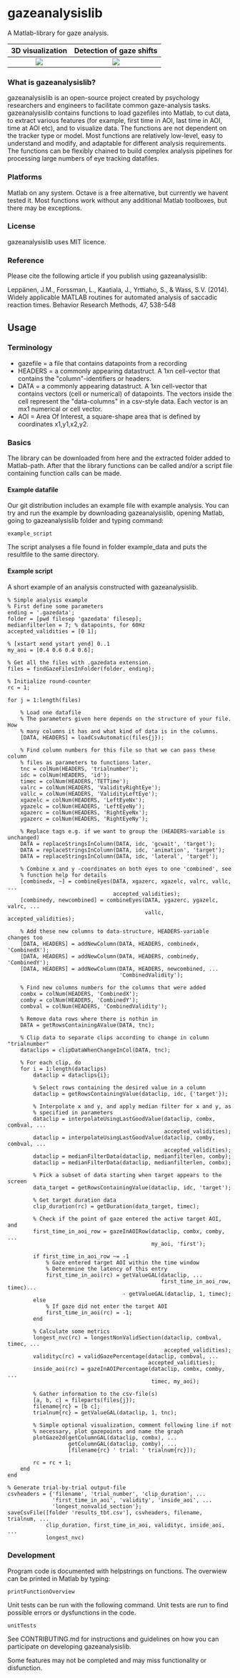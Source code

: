 # gazeanalysislib
A Matlab-library for gaze analysis.

3D visualization                                         | Detection of gaze shifts
:------------------------------------------------------------------------:|:-------------------------:
<img src="https://github.com/infant-cognition-turku/gazeanalysislib/blob/master/3dlabels"> | <img src="https://github.com/infant-cognition-turku/gazeanalysislib/blob/master/3d_animation.gif">





### What is gazeanalysislib?

gazeanalysislib is an open-source project created by psychology researchers and
engineers to facilitate common gaze-analysis tasks. gazeanalysislib contains
functions to load gazefiles into Matlab, to cut data, to extract various features (for example, first time in AOI, last time in AOI, time at AOI etc), and to
visualize data. The functions are not dependent on the tracker type or model. Most functions are relatively low-level, easy to understand and modify, and adaptable for different analysis requirements. The functions can be flexibly chained to build complex analysis pipelines for processing large numbers of eye tracking datafiles.

### Platforms
Matlab on any system. Octave is a free alternative, but currently we havent
tested it. Most functions work without any additional Matlab toolboxes, but
there may be exceptions.

### License
gazeanalysislib uses MIT licence.

### Reference
Please cite the following article if you publish using gazeanalysislib:

Leppänen, J.M., Forssman, L., Kaatiala, J., Yrttiaho, S.,  &  Wass, S.V. (2014). Widely applicable MATLAB routines for automated analysis of saccadic reaction times. Behavior Research Methods, 47, 538-548

## Usage
### Terminology
* gazefile = a file that contains datapoints from a recording
* HEADERS = a commonly appearing datastruct. A 1xn cell-vector that contains
  the "column"-identifiers or headers.
* DATA = a commonly appearing datastruct. A 1xn cell-vector that contains
  vectors (cell or numerical) of datapoints. The vectors inside the cell
  represent the "data-columns" in a csv-style data. Each vector is an mx1
  numerical or cell vector.
* AOI = Area Of Interest, a square-shape area that is defined by coordinates
x1,y1,x2,y2.

### Basics
The library can be downloaded from here and the extracted folder added to
Matlab-path. After that the library functions can be called and/or a script
file containing function calls can be made.

#### Example datafile
Our git distribution includes an example file with example analysis. You can try
and run the example by downloading gazeanalysislib, opening Matlab, going to
gazeanalysislib folder and typing command:
```
example_script
```
The script analyses a file found in folder example_data and puts the resultfile
to the same directory.

#### Example script
A short example of an analysis constructed with gazeanalysislib.
```
% Simple analysis example
% First define some parameters
ending = '.gazedata';
folder = [pwd filesep 'gazedata' filesep];
medianfilterlen = 7; % datapoints, for 60Hz
accepted_validities = [0 1];

% [xstart xend ystart yend] 0..1
my_aoi = [0.4 0.6 0.4 0.6];

% Get all the files with .gazedata extension.
files = findGazeFilesInFolder(folder, ending);

% Initialize round-counter
rc = 1;

for j = 1:length(files)

    % Load one datafile
    % The parameters given here depends on the structure of your file. How
    % many columns it has and what kind of data is in the columns.
    [DATA, HEADERS] = loadCsvAutomatic(files{j});

    % Find column numbers for this file so that we can pass these column
    % files as parameters to functions later.
    tnc = colNum(HEADERS, 'trialnumber');
    idc = colNum(HEADERS, 'id');
    timec = colNum(HEADERS,'TETTime');
    valrc = colNum(HEADERS, 'ValidityRightEye');
    vallc = colNum(HEADERS, 'ValidityLeftEye');
    xgazelc = colNum(HEADERS, 'LeftEyeNx');
    ygazelc = colNum(HEADERS, 'LeftEyeNy');
    xgazerc = colNum(HEADERS, 'RightEyeNx');
    ygazerc = colNum(HEADERS, 'RightEyeNy');

    % Replace tags e.g. if we want to group the (HEADERS-variable is unchanged)
    DATA = replaceStringsInColumn(DATA, idc, 'gcwait', 'target');
    DATA = replaceStringsInColumn(DATA, idc, 'animation', 'target');
    DATA = replaceStringsInColumn(DATA, idc, 'lateral', 'target');

    % Combine x and y -coordinates on both eyes to one 'combined', see
    % function help for details
    [combinedx, ~] = combineEyes(DATA, xgazerc, xgazelc, valrc, vallc, ...
                                 accepted_validities);
    [combinedy, newcombined] = combineEyes(DATA, ygazerc, ygazelc, valrc, ...
                                           vallc, accepted_validities);

    % Add these new columns to data-structure, HEADERS-variable changes too
    [DATA, HEADERS] = addNewColumn(DATA, HEADERS, combinedx, 'CombinedX');
    [DATA, HEADERS] = addNewColumn(DATA, HEADERS, combinedy, 'CombinedY');
    [DATA, HEADERS] = addNewColumn(DATA, HEADERS, newcombined, ...
                                   'CombinedValidity');

    % Find new columns numbers for the columns that were added
    combx = colNum(HEADERS, 'CombinedX');
    comby = colNum(HEADERS, 'CombinedY');
    combval = colNum(HEADERS, 'CombinedValidity');

    % Remove data rows where there is nothin in
    DATA = getRowsContainingAValue(DATA, tnc);

    % Clip data to separate clips according to change in column "trialnumber"
    dataclips = clipDataWhenChangeInCol(DATA, tnc);

    % For each clip, do
    for i = 1:length(dataclips)
        dataclip = dataclips{i};

        % Select rows containing the desired value in a column
        dataclip = getRowsContainingValue(dataclip, idc, {'target'});

        % Interpolate x and y, and apply median filter for x and y, as
        % specified in parameters
        dataclip = interpolateUsingLastGoodValue(dataclip, combx, combval, ...
                                                 accepted_validities);
        dataclip = interpolateUsingLastGoodValue(dataclip, comby, combval, ...
                                                 accepted_validities);
        dataclip = medianFilterData(dataclip, medianfilterlen, comby);
        dataclip = medianFilterData(dataclip, medianfilterlen, combx);

        % Pick a subset of data starting when target appears to the screen
        data_target = getRowsContainingValue(dataclip, idc, 'target');

        % Get target duration data
        clip_duration(rc) = getDuration(data_target, timec);

        % Check if the point of gaze entered the active target AOI, and
        first_time_in_aoi_row = gazeInAOIRow(dataclip, combx, comby, ...
                                             my_aoi, 'first');

        if first_time_in_aoi_row ~= -1
            % Gaze entered target AOI within the time window
            % Determnine the latency of this entry
            first_time_in_aoi(rc) = getValueGAL(dataclip, ...
                                                first_time_in_aoi_row, timec)...
                                    - getValueGAL(dataclip, 1, timec);
        else
            % If gaze did not enter the target AOI
            first_time_in_aoi(rc) = -1;
        end

        % Calculate some metrics
        longest_nvc(rc) = longestNonValidSection(dataclip, combval, timec, ...
                                                 accepted_validities);
        validityc(rc) = validGazePercentage(dataclip, combval, ...
                                            accepted_validities);
        inside_aoi(rc) = gazeInAOIPercentage(dataclip, combx, comby, ...
                                             timec, my_aoi);

        % Gather information to the csv-file(s)
        [a, b, c] = fileparts(files{j});
        filename{rc} = [b c];
        trialnum{rc} = getValueGAL(dataclip, 1, tnc);

        % Simple optional visualization, comment following line if not
        % necessary, plot gazepoints and name the graph
        plotGaze2d(getColumnGAL(dataclip, combx), ...
                   getColumnGAL(dataclip, comby), ...
                   [filename{rc} ' trial: ' trialnum{rc}]);

        rc = rc + 1;
    end
end

% Generate trial-by-trial output-file
csvheaders = {'filename', 'trial_number', 'clip_duration', ...
              'first_time_in_aoi', 'validity', 'inside_aoi', ...
              'longest_nonvalid_section'};
saveCsvFile([folder 'results_tbt.csv'], csvheaders, filename, trialnum, ...
            clip_duration, first_time_in_aoi, validityc, inside_aoi, ...
            longest_nvc)
```

### Development
Program code is documented with helpstrings on functions. The overwiew can be
printed in Matlab by typing:
```
printFunctionOverview
```
Unit tests can be run with the following command. Unit tests are run to find
possible errors or dysfunctions in the code.
```
unitTests
```
See CONTRIBUTING.md for instructions and guidelines on how you can participate
on developing gazeanalysislib.

Some features may not be completed and may miss functionality or disfunction.
